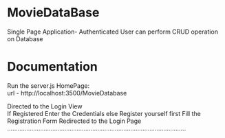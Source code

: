 # MovieDataBase
Single Page Application- Authenticated User can perform CRUD operation on Database

# Documentation
Run the server.js 
HomePage:</br>
url - http://localhost:3500/MovieDatabase</br>

Directed to the Login View</br>
If Registered Enter the Credentials else Register yourself first
Fill the Registration Form 
Redirected to the Login Page
.......................................................................................................


